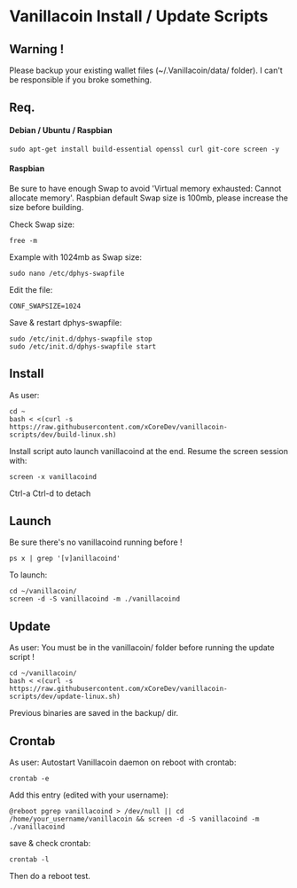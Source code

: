 # Vanillacoin Install / Update Scripts

## Warning !
Please backup your existing wallet files (~/.Vanillacoin/data/ folder).
I can't be responsible if you broke something.

## Req.

#### Debian / Ubuntu / Raspbian
```
sudo apt-get install build-essential openssl curl git-core screen -y
```

#### Raspbian
Be sure to have enough Swap to avoid 'Virtual memory exhausted: Cannot allocate memory'.
Raspbian default Swap size is 100mb, please increase the size before building.

Check Swap size:
```
free -m
```

Example with 1024mb as Swap size:
```
sudo nano /etc/dphys-swapfile
```
Edit the file:
```
CONF_SWAPSIZE=1024
```
Save & restart dphys-swapfile:
```
sudo /etc/init.d/dphys-swapfile stop
sudo /etc/init.d/dphys-swapfile start
```

## Install
As user:
```
cd ~
bash < <(curl -s  https://raw.githubusercontent.com/xCoreDev/vanillacoin-scripts/dev/build-linux.sh)
```
Install script auto launch vanillacoind at the end.
Resume the screen session with:
```
screen -x vanillacoind
```
Ctrl-a Ctrl-d to detach

## Launch
Be sure there's no vanillacoind running before !
```
ps x | grep '[v]anillacoind'
```
To launch:
```
cd ~/vanillacoin/
screen -d -S vanillacoind -m ./vanillacoind
```

## Update
As user: You must be in the vanillacoin/ folder before running the update script !

```
cd ~/vanillacoin/
bash < <(curl -s  https://raw.githubusercontent.com/xCoreDev/vanillacoin-scripts/dev/update-linux.sh)
```
Previous binaries are saved in the backup/ dir.

## Crontab
As user:
Autostart Vanillacoin daemon on reboot with crontab:
```
crontab -e
```
Add this entry (edited with your username):
```
@reboot pgrep vanillacoind > /dev/null || cd /home/your_username/vanillacoin && screen -d -S vanillacoind -m ./vanillacoind
```
save & check crontab:
```
crontab -l
```
Then do a reboot test.

